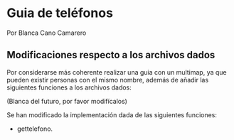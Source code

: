 # Guia de teléfonos

Por Blanca Cano Camarero  
## Modificaciones respecto a los archivos dados  

Por considerarse más coherente realizar una guia con un multimap, 
ya que pueden existir personas con el mismo nombre, además de añadir las siguientes funciones a los archivos dados: 

(Blanca del futuro, por favor modifícalos)

Se han modificado la implementación dada de las siguientes funciones: 
- gettelefono. 
